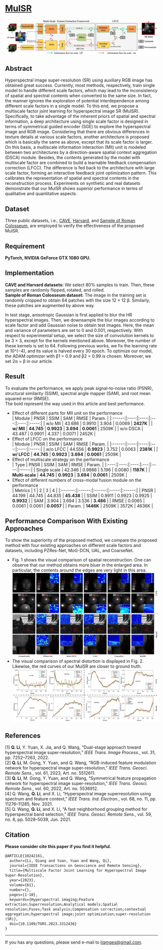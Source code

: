 # [MulSR](https://ieeexplore.ieee.org/document/10242161 "MulSR")  
![Image text](https://raw.githubusercontent.com/qianngli/Images/master/MulSR/architecture.png)

## Abstract  
Hyperspectral image super-resolution (SR) using auxiliary RGB image has obtained great success. Currently, most methods, respectively, train single model to handle different scale factors, which may lead to the inconsistency of spatial and spectral contents when converted to the same size. In fact, the manner ignores the exploration of potential interdependence among different scale factors in a single model. To this end, we propose a multiscale factor joint learning for hyperspectral image SR (MulSR). Specifically, to take advantage of the inherent priors of spatial and spectral information, a deep architecture using single scale factor is designed in terms of symmetrical guided encoder (SGE) to explore the hyperspectral image and RGB image. Considering that there are obvious differences in texture details at various scale factors, another architecture is proposed which is basically the same as above, except that its scale factor is larger. On this basis, a multiscale information interaction (MII) unit is modeled between two architectures by a direction-aware spatial context aggregation (DSCA) module. Besides, the contents generated by the model with multiscale factor are combined to build a learnable feedback compensation correction (LFCC). The difference is fed back to the architecture with large scale factor, forming an interactive feedback joint optimization pattern. This calibrates the representation of spatial and spectral contents in the reconstruction process. Experiments on synthetic and real datasets demonstrate that our MulSR shows superior performance in terms of qualitative and quantitative aspects.

## Dataset  
Three public datasets, i.e., [CAVE](https://www1.cs.columbia.edu/CAVE/databases/multispectral/ "CAVE"), [Harvard](https://dataverse.harvard.edu/ "Harvard"), and [Sample of Roman Colosseum](https://earth.esa.int/eogateway/missions/worldview-2 "Sample of Roman Colosseum"), are employed to verify the effectiveness of the proposed MulSR.

## Requirement  
**PyTorch, NVIDIA GeForce GTX 1080 GPU.**

## Implementation  
**CAVE and Harvard datasets:** We select 80% samples to train. Then, these samples are randomly flipped, rotated, and rolled.  
**Sample of Roman Colosseum dataset:** The image in the training set is randomly cropped to obtain 64 patches with the size 12 × 12 β. Similarly, these patches are augmented by above way.  
  
In test stage, anisotropic Gaussian is first applied to blur the HR hyperspectral images. Then, we downsample the blur images according to scale factor and add Gaussian noise to obtain test images. Here, the mean and variance of parameters are set to 0 and 0.001, respectively. With respect to experimental setup, we select the size of convolution kernels to be 3 × 3, except for the kernels mentioned above. Moreover, the number of these kernels is set to 64. Following previous works, we fix the learning rate at 10^(−4), and its value is halved every 30 epoch. To optimize our model, the ADAM optimizer with β1 = 0.9 and β2 = 0.99 is chosen. Moreover, we set 2α = β in our article.

## Result  
To evaluate the performance, we apply peak signal-to-noise ratio (PSNR), structural similarity (SSIM), spectral angle mapper (SAM), and root mean squared error (RMSE).  
The  bold represent the way used in this article and best performance.  
- Effect of different parts for MII unit on the performance  
  | Module | PNSR | SSIM | SAM | RMSE | Param. |
  |:------:|:----:|:----:|:---:|:----:|:-----:|
  | w/o MII | 43.686 | 0.9910 | 3.904 | 0.0069 | **2427K** |
  | **w/ MII** | **44.745** | **0.9923** | **3.694** | **0.0061** | 2509K |
  | w/o DSCA | 43.487 | 0.9901 | 4.337 | 0.0071 | 2452K |
- Effect of LFCC on the performance  
  | Module | PNSR | SSIM | SAM | RMSE | Param. |
  |:------:|:----:|:----:|:---:|:----:|:-----:|
  | w/o LFCC | 44.556 | **0.9923** | 3.752 | 0.0063 | **2381K** |
  | **w/ LFCC** | **44.745** | **0.9923** | **3.694** | **0.0061** | 2509K |
- Effect of multiscale strategy on the performance  
  | Type | PNSR | SSIM | SAM | RMSE | Param. |
  |:----:|:----:|:----:|:---:|:----:|:-----:|
  | Single scale | 42.346 | 0.9866 | 5.196 | 0.0080 | **1187K** |
  | **Multi-scale** | **44.745** | **0.9923** | **3.694** | **0.0061** | 2509K |
- Effect of different numbers of cross-modal fusion module on the performance  
  | Metrics | 1 | 2 | 3 | 4 |
  |:-------:|:------:|:------:|:-----:|:------:|
  | PNSR | 44.199 | 44.745 | 44.835 | **45.438** |
  | SSIM | 0.9911 | 0.9923 | 0.9925 | **0.9932** |
  | SAM | 3.904 | 3.694 | 3.536 | **3.486** |
  | RMSE | 0.0065 | 0.0061 | 0.0061 | **0.0057** |
  | Param. | **1446K** | 2509K | 3572K | 4636K |
  
## Performance Comparison With Existing Approaches
To show the superiority of the proposed method, we compare the proposed method with four existing approaches on different scale factors and datasets, including PZRes-Net, MoG-DCN, UAL, and CoarseNet.  

- Fig. 1 shows the visual comparison of spatial reconstruction. One can observe that our method obtains more bluer in the enlarged area. In particular, the contents around the edges are very light in this area.  
  ![Fig. 1](https://raw.githubusercontent.com/qianngli/Images/master/MulSR/Fig5.png)
- The visual comparison of spectral distortion is displayed in Fig. 2. Likewise, the red curves of our MulSR are closer to ground truth.  
  ![Fig. 2](https://raw.githubusercontent.com/qianngli/Images/master/MulSR/Fig6.png)

## References
[1] **Q. Li**, Y. Yuan, X. Jia, and Q. Wang, “Dual-stage approach toward hyperspectral image super-resolution,” *IEEE Trans. Image Process.*, vol. 31, pp. 7252–7263, 2022.  
[2] **Q. Li**, M. Gong, Y. Yuan, and Q. Wang, “RGB-induced feature modulation network for hyperspectral image super-resolution,” *IEEE Trans. Geosci. Remote Sens.*, vol. 61, 2023, Art. no. 5512611.  
[3] **Q. Li**, M. Gong, Y. Yuan, and Q. Wang, “Symmetrical feature propagation network for hyperspectral image super-resolution,” *IEEE Trans. Geosci. Remote Sens.*, vol. 60, 2022, Art. no. 5536912.  
[4] Q. Wang, **Q. Li**, and X. Li, “Hyperspectral image superresolution using spectrum and feature context,” *IEEE Trans. Ind. Electron.*, vol. 68, no. 11, pp. 11276–11285, Nov. 2021.  
[5] Q. Wang, **Q. Li**, and X. Li, “A fast neighborhood grouping method for hyperspectral band selection,” *IEEE Trans. Geosci. Remote Sens.*, vol. 59, no. 6, pp. 5028–5039, Jun. 2021.  

## Citation 
**Please consider cite this paper if you find it helpful.**

    @ARTICLE{10242161,
      author={Li, Qiang and Yuan, Yuan and Wang, Qi},
      journal={IEEE Transactions on Geoscience and Remote Sensing}, 
      title={Multiscale Factor Joint Learning for Hyperspectral Image Super-Resolution}, 
      year={2023},
      volume={61},
      number={},
      pages={1-10},
      keywords={Hyperspectral imaging;Feature extraction;Superresolution;Analytical models;Spatial resolution;Fuses;Task analysis;Compensation correction;contextual aggregation;hyperspectral image;joint optimization;super-resolution (SR)},
      doi={10.1109/TGRS.2023.3312436}
    }
  
--------
  
If you has any questions, please send e-mail to liqmges@gmail.com.
